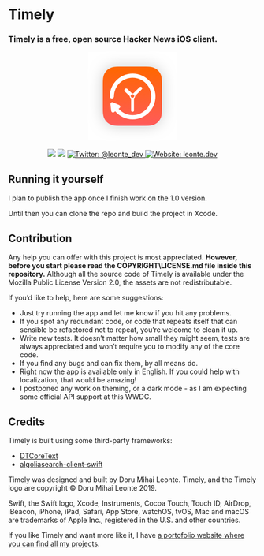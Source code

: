 # Timely
### Timely is a free, open source Hacker News iOS client.

<p align="center">
    <img src="AppIcon.png" />
</p>

<p align="center">
    <img src="https://img.shields.io/badge/iOS-12.0+-red.svg" />
    <img src="https://img.shields.io/badge/Swift-5.0-brightgreen.svg" />
    <a href="https://twitter.com/leonte_dev">
        <img src="https://img.shields.io/badge/Twitter-@leonte_dev-blue.svg?style=flat" alt="Twitter: @leonte_dev" />
    </a>
    <a href="https://leonte.dev">
        <img src="https://img.shields.io/badge/Web-leonte.dev-lightgrey.svg?style=flat" alt="Website: leonte.dev" />
    </a>
</p>


## Running it yourself

I plan to publish the app once I finish work on the 1.0 version. 

Until then you can clone the repo and build the project in Xcode.

## Contribution

Any help you can offer with this project is most appreciated.
**However, before you start please read the COPYRIGHT\LICENSE.md file inside this repository.** 
Although all the source code of Timely is available under the Mozilla Public License Version 2.0, the assets are not redistributable.

If you’d like to help, here are some suggestions:
- Just try running the app and let me know if you hit any problems.
- If you spot any redundant code, or code that repeats itself that can sensible be refactored not to repeat, you’re welcome to clean it up.
- Write new tests. It doesn’t matter how small they might seem, tests are always appreciated and won’t require you to modify any of the core code.
- If you find any bugs and can fix them, by all means do.
- Right now the app is available only in English. If you could help with localization, that would be amazing!
- I postponed any work on theming, or a dark mode - as I am expecting some official API support at this WWDC. 


## Credits
Timely is built using some third-party frameworks: 
- [DTCoreText](https://github.com/Cocoanetics/DTCoreText)
- [algoliasearch-client-swift](https://github.com/algolia/algoliasearch-client-swift)

Timely was designed and built by Doru Mihai Leonte. 
Timely, and the Timely logo are copyright © Doru Mihai Leonte 2019.

Swift, the Swift logo, Xcode, Instruments, Cocoa Touch, Touch ID, AirDrop, iBeacon, iPhone, iPad, Safari, App Store, watchOS, tvOS, Mac and macOS are trademarks of Apple Inc., registered in the U.S. and other countries. 

If you like Timely and want more like it, I have [a portofolio website where you can find all my projects](https://www.leonte.dev).
